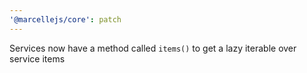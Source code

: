 ```yaml
---
'@marcellejs/core': patch
---
```


Services now have a method called `items()` to get a lazy iterable over service items
